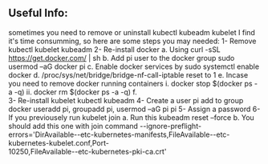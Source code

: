 Useful Info:
--
sometimes you need to remove or uninstall kubectl kubeadm kubelet
I find it's time consumming, so here are some steps you may needed:
1-	Remove kubectl kubelet kubeadm
2-	Re-install docker
	a.	Using 	curl -sSL https://get.docker.com/ | sh
	b.	Add pi user to the docker group sudo usermod –aG docker pi
	c.	Enable docker services by sudo systemctl enable docker
	d.	/proc/sys/net/bridge/bridge-nf-call-iptable reset to 1
	e.	Incase you need to remove docker running containers 
	i.	docker stop $(docker ps -a -q)
	ii.	docker rm $(docker ps -a -q)
	f.	
3-	Re-install kubelet kubectl kubeadm
4-	Create a user pi add to group docker useradd pi, groupadd pi, usermod –aG pi  pi
5-	Assign a password
6-	If you previousely run kubelet join
	a.	Run this kubeadm reset –force
	b.	You should add this one with join command --ignore-preflight-errors='DirAvailable--etc-kubernetes-manifests,FileAvailable--etc-kubernetes-kubelet.conf,Port-   
  10250,FileAvailable--etc-kubernetes-pki-ca.crt'

